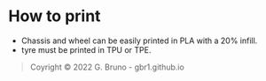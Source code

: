 # How to print

- Chassis and wheel can be easily printed in PLA with a 20% infill.
- tyre must be printed in TPU or TPE.

> Coyright © 2022 G. Bruno - gbr1.github.io


